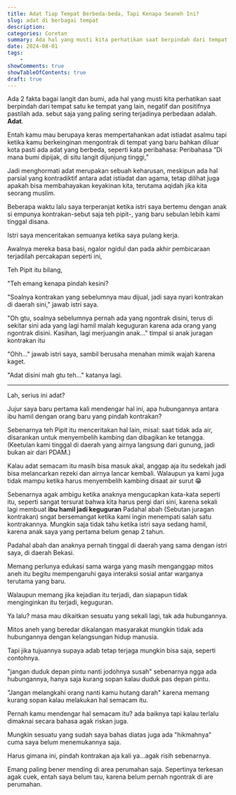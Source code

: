 ```yaml
---
title: Adat Tiap Tempat Berbeda-beda, Tapi Kenapa Seaneh Ini?
slug: adat di berbagai tempat
description: 
categories: Coretan 
summary: Ada hal yang musti kita perhatikan saat berpindah dari tempat satu ke tempat yang lain, negatif dan positifnya pastilah ada. sebut saja yang paling sering terjadinya perbedaan adalah. Adat.
date: 2024-08-01
tags: 
    - 
showComments: true
showTableOfContents: true
draft: true
---
```


Ada 2 fakta bagai langit dan bumi, ada hal yang musti kita perhatikan saat berpindah dari tempat satu ke tempat yang lain, negatif dan positifnya pastilah ada. sebut saja yang paling sering terjadinya perbedaan adalah. **Adat**.

Entah kamu mau berupaya keras mempertahankan adat istiadat asalmu tapi ketika kamu berkeinginan mengontrak di tempat yang baru bahkan diluar kota pasti ada adat yang berbeda, seperti kata peribahasa: Peribahasa “Di mana bumi dipijak, di situ langit dijunjung tinggi,”

Jadi menghormati adat merupakan sebuah keharusan, meskipun ada hal parsial yang kontradiktif antara adat istiadat dan agama, tetap dilihat juga apakah bisa membahayakan keyakinan kita, terutama aqidah jika kita seorang muslim.

Beberapa waktu lalu saya terperanjat ketika istri saya bertemu dengan anak si empunya kontrakan-sebut saja teh pipit-, yang baru sebulan lebih kami tinggal disana.

Istri saya menceritakan semuanya ketika saya pulang kerja.

Awalnya mereka basa basi, ngalor ngidul dan pada akhir pembicaraan terjadilah percakapan seperti ini,

Teh Pipit itu bilang, 

"Teh emang kenapa pindah kesini?

"Soalnya kontrakan yang sebelumnya mau dijual, jadi saya nyari kontrakan di daerah sini," jawab istri saya.

"Oh gtu, soalnya sebelumnya pernah ada yang ngontrak disini, terus di sekitar sini ada yang lagi hamil malah keguguran karena ada orang yang ngontrak disini. Kasihan, lagi merjuangin anak..." timpal si anak juragan kontrakan itu

"Ohh..." jawab istri saya, sambil berusaha menahan mimik wajah karena kaget.

"Adat disini mah gtu teh..." katanya lagi.

***

Lah, serius ini adat?

Jujur saya baru pertama kali mendengar hal ini, apa hubungannya antara ibu hamil dengan orang baru yang pindah kontrakan?

Sebenarnya teh Pipit itu menceritakan hal lain, misal: saat tidak ada air, disarankan untuk menyembelih kambing dan dibagikan ke tetangga. (Keetulan kami tinggal di daerah yang airnya langsung dari gunung, jadi bukan air dari PDAM.)

Kalau adat semacam itu masih bisa masuk akal, anggap aja itu sedekah jadi bisa melancarkan rezeki dan airnya lancar kembali. Walaupun ya kami juga tidak mampu ketika harus menyembelih kambing disaat air surut 😁

Sebenarnya agak ambigu ketika anaknya mengucapkan kata-kata seperti itu, seperti sangat tersurat bahwa kita harus pergi dari sini, karena sekali lagi membuat **ibu hamil  jadi keguguran**
Padahal abah (Sebutan juragan kontrakan) sngat bersemangat ketika kami ingin menempati salah satu kontrakannya. Mungkin saja tidak tahu ketika istri saya sedang hamil, karena anak saya yang pertama belum genap 2 tahun.

Padahal abah dan anaknya pernah tinggal di daerah yang sama dengan istri saya, di daerah Bekasi.

Memang perlunya edukasi sama warga yang masih menganggap mitos aneh itu begitu mempengaruhi gaya interaksi sosial antar warganya terutama yang baru.

Walaupun memang jika kejadian itu terjadi, dan siapapun tidak menginginkan itu terjadi, keguguran.

Ya lalu? masa mau dikaitkan sesuatu yang sekali lagi, tak ada hubungannya.

Mitos aneh yang beredar dikalangan masyarakat mungkin tidak ada hubungannya dengan kelangsungan hidup manusia.

Tapi jika tujuannya supaya adab tetap terjaga mungkin bisa saja, seperti contohnya. 

"jangan duduk depan pintu nanti jodohnya susah" sebenarnya ngga ada hubungannya, hanya saja kurang sopan kalau duduk pas depan pintu.

"Jangan melangkahi orang nanti kamu hutang darah" karena memang kurang sopan kalau melakukan hal semacam itu.

Pernah kamu mendengar hal semacam itu? ada baiknya tapi kalau terlalu dimaknai secara bahasa agak riskan juga.

Mungkin sesuatu yang sudah saya bahas diatas juga ada "hikmahnya" cuma saya belum menemukannya saja.

Harus gimana ini, pindah kontrakan aja kali ya…agak risih sebenarnya.

Emang paling bener mending di area perumahan saja. Sepertinya terkesan agak cuek, entah saya belum tau, karena belum pernah ngontrak di are perumahan.